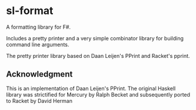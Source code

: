 # sl-format

A formatting library for F#.

Includes a pretty printer and a very simple combinator library for building command line arguments.

The pretty printer library based on Daan Leijen's PPrint and Racket's pprint.

## Acknowledgment

This is an implementation of Daan Leijen's PPrint.
The original Haskell library was strictified for Mercury by Ralph Becket
and subsequently ported to Racket by David Herman
